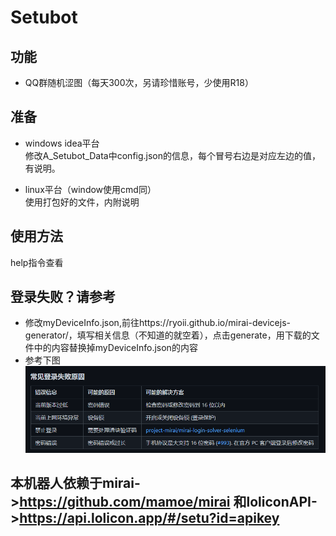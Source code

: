 # Setubot
## 功能
- QQ群随机涩图（每天300次，另请珍惜账号，少使用R18）
## 准备
- windows idea平台  
修改A_Setubot_Data中config.json的信息，每个冒号右边是对应左边的值，有说明。  
  
- linux平台（window使用cmd同）  
使用打包好的文件，内附说明
  
## 使用方法
help指令查看

## 登录失败？请参考
- 修改myDeviceInfo.json,前往https://ryoii.github.io/mirai-devicejs-generator/，填写相关信息（不知道的就空着），点击generate，用下载的文件中的内容替换掉myDeviceInfo.json的内容
- 参考下图  
  ![114514](src/main/resources/QQ截图20210403210135.png)
  
## 本机器人依赖于mirai->https://github.com/mamoe/mirai 和loliconAPI->https://api.lolicon.app/#/setu?id=apikey  
